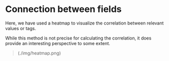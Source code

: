 # Connection between fields

Here, we have used a heatmap to visualize the correlation between relevant values or tags. 

While this method is not precise for calculating the correlation, it does provide an interesting perspective to some extent.


>(./img/heatmap.png)
